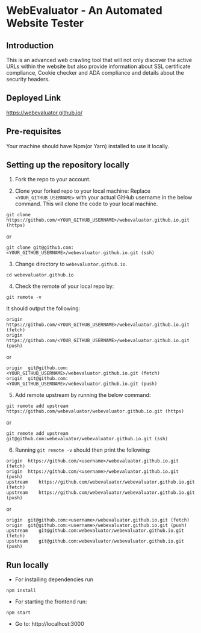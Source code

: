 # WebEvaluator - An Automated Website Tester

## Introduction

This is an advanced web crawling tool that will not only discover the active URLs within the website but also provide information about SSL certificate compliance, Cookie checker and ADA compliance and details about the security headers.

## Deployed Link
https://webevaluator.github.io/

## Pre-requisites

Your machine should have Npm(or Yarn) installed to use it locally.

## Setting up the repository locally

1. Fork the repo to your account.

2. Clone your forked repo to your local machine:
Replace `<YOUR_GITHUB_USERNAME>` with your actual GitHub username in the below command. This will clone the code to your local machine.
```
git clone https://github.com/<YOUR_GITHUB_USERNAME>/webevaluator.github.io.git (https)
```
or
```
git clone git@github.com:<YOUR_GITHUB_USERNAME>/webevaluator.github.io.git (ssh)
```

3. Change directory to `webevaluator.github.io`.
```
cd webevaluator.github.io
```

4. Check the remote of your local repo by:
```
git remote -v
```
It should output the following:
```
origin	https://github.com/<YOUR_GITHUB_USERNAME>/webevaluator.github.io.git (fetch)
origin	https://github.com/<YOUR_GITHUB_USERNAME>/webevaluator.github.io.git (push)
```
or
```
origin	git@github.com:<YOUR_GITHUB_USERNAME>/webevaluator.github.io.git (fetch)
origin	git@github.com:<YOUR_GITHUB_USERNAME>/webevaluator.github.io.git (push)
```

5. Add remote upstream by running the below command:
```
git remote add upstream https://github.com/webevaluator/webevaluator.github.io.git (https)
```
or
```
git remote add upstream git@github.com:webevaluator/webevaluator.github.io.git (ssh)
```

6. Running `git remote -v` should then print the following:
```
origin	https://github.com/<username>/webevaluator.github.io.git (fetch)
origin	https://github.com/<username>/webevaluator.github.io.git (push)
upstream	https://github.com/webevaluator/webevaluator.github.io.git (fetch)
upstream	https://github.com/webevaluator/webevaluator.github.io.git (push)
```
or
```
origin	git@github.com:<username>/webevaluator.github.io.git (fetch)
origin	git@github.com:<username>/webevaluator.github.io.git (push)
upstream	git@github.com:webevaluator/webevaluator.github.io.git (fetch)
upstream	git@github.com:webevaluator/webevaluator.github.io.git (push)
```

## Run locally

- For installing dependencies run
```
npm install
```

- For starting the frontend run:
```
npm start
```

- Go to: http://localhost:3000